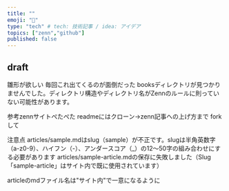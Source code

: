 ```yaml
---
title: ""
emoji: "🥳"
type: "tech" # tech: 技術記事 / idea: アイデア
topics: ["zenn","github"]
published: false
---
```


## draft
雛形が欲しい
毎回これ出てくるのが面倒だった 
booksディレクトリが見つかりませんでした。ディレクトリ構造やディレクトリ名がZennのルールに則っていない可能性があります。

参考zennサイトぺたぺた
readmeにはクローン→zenn記事への上げ方まで forkして

注意点
articles/sample.mdはslug（sample）が不正です。slugは半角英数字（a-z0-9）、ハイフン（-）、アンダースコア（_）の12〜50字の組み合わせにする必要があります
articles/sample-article.mdの保存に失敗しました（Slug「sample-article」はサイト内で既に使用されています）

articleのmdファイル名は"サイト内"で一意になるように
